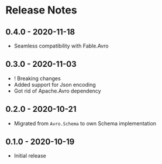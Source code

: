 # Release Notes

## 0.4.0 - 2020-11-18

* Seamless compatibility with Fable.Avro

## 0.3.0 - 2020-11-03

* ! Breaking changes
* Added support for Json encoding
* Got rid of Apache.Avro dependency

## 0.2.0 - 2020-10-21

* Migrated from `Avro.Schema` to own Schema implementation

## 0.1.0 - 2020-10-19

* Initial release